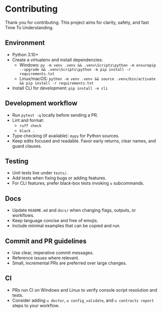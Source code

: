 # Contributing

Thank you for contributing. This project aims for clarity, safety, and fast Time To Understanding.

## Environment
- Python 3.10+
- Create a virtualenv and install dependencies:
  - Windows: `py -m venv .venv && .venv\Scripts\python -m ensurepip --upgrade && .venv\Scripts\python -m pip install -r requirements.txt`
  - Linux/macOS: `python -m venv .venv && source .venv/bin/activate && pip install -r requirements.txt`
- Install CLI for development: `pip install -e cli`

## Development workflow
- Run `pytest -q` locally before sending a PR.
- Lint and format:
  - `ruff check`
  - `black .`
- Type checking (if available): `mypy` for Python sources.
- Keep edits focused and readable. Favor early returns, clear names, and guard clauses.

## Testing
- Unit tests live under `tests/`.
- Add tests when fixing bugs or adding features.
- For CLI features, prefer black‑box tests invoking `u` subcommands.

## Docs
- Update `README.md` and `docs/` when changing flags, outputs, or workflows.
- Keep language concise and free of emojis.
- Include minimal examples that can be copied and run.

## Commit and PR guidelines
- Use clear, imperative commit messages.
- Reference issues where relevant.
- Small, incremental PRs are preferred over large changes.

## CI
- PRs run CI on Windows and Linux to verify console script resolution and tests.
- Consider adding `u doctor`, `u config_validate`, and `u contracts report` steps to your workflow.
